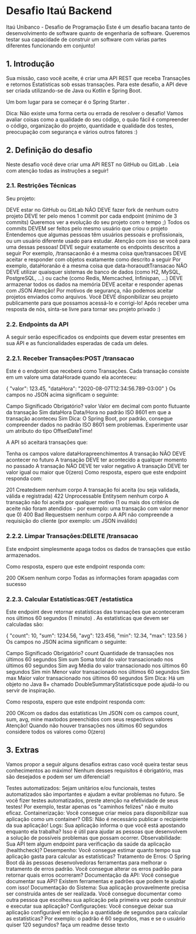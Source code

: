 # Desafio Itaú Backend
Itaú Unibanco - Desafio de Programação
Este é um desafio bacana tanto de desenvolvimento de software quanto de engenharia de software. Queremos testar sua capacidade de construir um software com várias partes diferentes funcionando em conjunto!


## 1. Introdução
Sua missão, caso você aceite, é criar uma API REST que receba Transações e retornos Estatísticas sob essas transações. Para este desafio, a API deve ser criada utilizando-se de Java ou Kotlin e Spring Boot.

Um bom lugar para se começar é o Spring Starter .

Dica: Não existe uma forma certa ou errada de resolver o desafio! Vamos avaliar coisas como a qualidade do seu código, o quão fácil é compreender o código, organização do projeto, quantidade e qualidade dos testes, preocupação com segurança e vários outros fatores :)

## 2. Definição do desafio
Neste desafio você deve criar uma API REST no GitHub ou GitLab . Leia com atenção todas as instruções a seguir!

### 2.1. Restrições Técnicas
Seu projeto:

DEVE estar no GitHub ou GitLab
NÃO DEVE fazer fork de nenhum outro projeto
DEVE ter pelo menos 1 commit por cada endpoint (mínimo de 3 commits)
Queremos ver a evolução do seu projeto com o tempo ;)
Todos os commits DEVEM ser feitos pelo mesmo usuário que criou o projeto
Entendemos que algumas pessoas têm usuários pessoais e profissionais, ou um usuário diferente usado para estudar. Atenção com isso se você para uma dessas pessoas!
DEVE seguir exatamente os endpoints descritos a seguir
Por exemplo, /transacaonão é a mesma coisa que/transacoes
DEVE aceitar e responder com objetos exatamente como descrito a seguir
Por exemplo, dataHoranão é a mesma coisa que data-horaoudtTransacao
NÃO DEVE utilizar quaisquer sistemas de banco de dados (como H2, MySQL, PostgreSQL, ...) ou cache (como Redis, Memcached, Infinispan, ...)
DEVE armazenar todos os dados na memória
DEVE aceitar e responder apenas com JSON
Atenção! Por motivos de segurança, não podemos aceitar projetos enviados como arquivos. Você DEVE disponibilizar seu projeto publicamente para que possamos acessá-lo e corrigi-lo! Após receber uma resposta de nós, sinta-se livre para tornar seu projeto privado :)

### 2.2. Endpoints da API
A seguir serão especificados os endpoints que devem estar presentes em sua API e as funcionalidades esperadas de cada um deles.

### 2.2.1. Receber Transações:POST /transacao
Este é o endpoint que receberá como Transações. Cada transação consiste em um valore uma dataHorade quando ela aconteceu:

{
    "valor": 123.45,
    "dataHora": "2020-08-07T12:34:56.789-03:00"
}
Os campos no JSON acima significam o seguinte:

Campo	Significado	Obrigatório?
valor	Valor em decimal com ponto flutuante da transação	Sim
dataHora	Data/Hora no padrão ISO 8601 em que a transação aconteceu	Sim
Dica: O Spring Boot, por padrão, consegue compreender dados no padrão ISO 8601 sem problemas. Experimente usar um atributo do tipo OffsetDateTime!

A API só aceitará transações que:

Tenha os campos valore dataHorapreenchimentos
A transação NÃO DEVE acontecer no futuro
A transação DEVE ter acontecido a qualquer momento no passado
A transação NÃO DEVE ter valor negativo
A transação DEVE ter valor igual ou maior que 0(zero)
Como resposta, espero que este endpoint responda com:

201 Createdsem nenhum corpo
A transação foi aceita (ou seja validada, válida e registrada)
422 Unprocessable Entitysem nenhum corpo
A transação não foi aceita por qualquer motivo (1 ou mais dos critérios de aceite não foram atendidos - por exemplo: uma transação com valor menor que 0)
400 Bad Requestsem nenhum corpo
A API não compreende a requisição do cliente (por exemplo: um JSON inválido)
### 2.2.2. Limpar Transações:DELETE /transacao
Este endpoint simplesmente apaga todos os dados de transações que estão armazenados.

Como resposta, espero que este endpoint responda com:

200 OKsem nenhum corpo
Todas as informações foram apagadas com sucesso
### 2.2.3. Calcular Estatísticas:GET /estatistica
Este endpoint deve retornar estatísticas das transações que aconteceram nos últimos 60 segundos (1 minuto) . As estatísticas que devem ser calculadas são:

{
    "count": 10,
    "sum": 1234.56,
    "avg": 123.456,
    "min": 12.34,
    "max": 123.56
}
Os campos no JSON acima significam o seguinte:

Campo	Significado	Obrigatório?
count	Quantidade de transações nos últimos 60 segundos	Sim
sum	Soma total do valor transacionado nos últimos 60 segundos	Sim
avg	Média do valor transacionado nos últimos 60 segundos	Sim
min	Menor valor transacionado nos últimos 60 segundos	Sim
max	Maior valor transacionado nos últimos 60 segundos	Sim
Dica: Há um objeto no Java 8+ chamado DoubleSummaryStatisticsque pode ajudá-lo ou servir de inspiração.

Como resposta, espero que este endpoint responda com:

200 OKcom os dados das estatísticas
Um JSON com os campos count, sum, avg, mine maxtodos preenchidos com seus respectivos valores
Atenção! Quando não houver transações nos últimos 60 segundos considere todos os valores como 0(zero)


## 3. Extras
Vamos propor a seguir alguns desafios extras caso você queira testar seus conhecimentos ao máximo! Nenhum desses requisitos é obrigatório, mas são desejados e podem ser um diferencial!

Testes automatizados: Sejam unitários e/ou funcionais, testes automatizados são importantes e ajudam a evitar problemas no futuro. Se você fizer testes automatizados, preste atenção na efetividade de seus testes! Por exemplo, testar apenas os "caminhos felizes" não é muito eficaz.
Containerização: Você consegue criar meios para disponibilizar sua aplicação como um container? OBS: Não é necessário publicar o recipiente da sua aplicação!
Logs: Sua aplicação informa o que você está apostando enquanto ela trabalha? Isso é útil para ajudar as pessoas que desenvolvem a solução de possíveis problemas que possam ocorrer.
Observabilidade: Sua API tem algum endpoint para verificação da saúde da aplicação (healthcheck)?
Desempenho: Você consegue estimar quanto tempo sua aplicação gasta para calcular as estatísticas?
Tratamento de Erros: O Spring Boot dá às pessoas desenvolvedoras ferramentas para melhorar o tratamento de erros padrão. Você consegue alterar os erros padrão para retornar quais erros ocorreram?
Documentação da API: Você consegue documentar sua API? Existem ferramentas e padrões que podem te ajudar com isso!
Documentação do Sistema: Sua aplicação provavelmente precisa ser construída antes de ser realizada. Você consegue documentar como outra pessoa que escolheu sua aplicação pela primeira vez pode construir e executar sua aplicação?
Configurações: Você consegue deixar sua aplicação configurável em relação a quantidade de segundos para calcular as estatísticas? Por exemplo: o padrão é 60 segundos, mas e se o usuário quiser 120 segundos?  faça um readme desse texto
